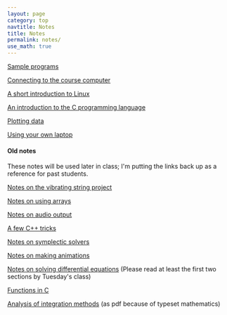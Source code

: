 ```yaml
---
layout: page
category: top
navtitle: Notes
title: Notes
permalink: notes/
use_math: true
---
```


<a href="samples.html">Sample programs</a>

<a href="connect.html">Connecting to the course computer</a>

<a href="linux.html">A short introduction to Linux</a>

<a href="c.html">An introduction to the C programming language</a>

<a href="plot.html">Plotting data</a>

<a href="laptop.html">Using your own laptop</a>


#### Old notes

These notes will be used later in class; I'm putting the links back up
as a reference for past students.

<a href="string-notes.pdf">Notes on the vibrating string project</a>

<a href="array-notes.pdf">Notes on using arrays</a>

<a href="audio.html">Notes on audio output</a>

<a href="cplusplus.html">A few C++ tricks</a>

<a href="symplectic.html">Notes on symplectic solvers</a>

<a href="anim.html">Notes on making animations</a>

<a href="DE-notes.pdf">Notes on solving differential equations</a> (Please read 
at least the first two sections by Tuesday's class)

<a href="function.html">Functions in C</a>

<a href="integration-notes.pdf">Analysis of integration methods</a> (as pdf because of typeset mathematics)



